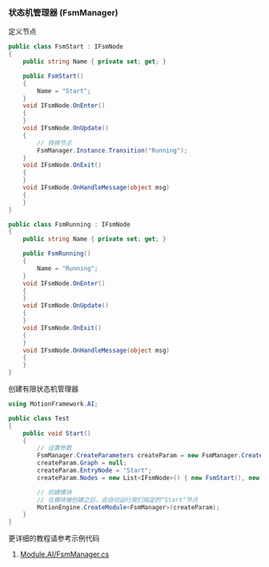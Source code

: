 ### 状态机管理器 (FsmManager)

定义节点
```C#
public class FsmStart : IFsmNode
{
	public string Name { private set; get; }

	public FsmStart()
	{
		Name = "Start";
	}
	void IFsmNode.OnEnter()
	{
	}
	void IFsmNode.OnUpdate()
	{
		// 转换节点
		FsmManager.Instance.Transition("Running");
	}
	void IFsmNode.OnExit()
	{
	}
	void IFsmNode.OnHandleMessage(object msg)
	{
	}
}

public class FsmRunning : IFsmNode
{
	public string Name { private set; get; }

	public FsmRunning()
	{
		Name = "Running";
	}
	void IFsmNode.OnEnter()
	{
	}
	void IFsmNode.OnUpdate()
	{
	}
	void IFsmNode.OnExit()
	{
	}
	void IFsmNode.OnHandleMessage(object msg)
	{
	}
}
```

创建有限状态机管理器
```C#
using MotionFramework.AI;

public class Test
{
	public void Start()
	{
		// 设置参数
		FsmManager.CreateParameters createParam = new FsmManager.CreateParameters();
		createParam.Graph = null;
		createParam.EntryNode = "Start";
		createParam.Nodes = new List<IFsmNode>() { new FsmStart(), new FsmRunning() };

		// 创建模块
		// 在模块被创建之后，会自动运行我们指定的"Start"节点
		MotionEngine.CreateModule<FsmManager>(createParam);
	}
}
```

更详细的教程请参考示例代码
1. [Module.AI/FsmManager.cs](https://github.com/gmhevinci/MotionFramework/blob/master/Assets/MotionFramework/Scripts/Runtime/Module/Module.AI/FsmManager.cs)